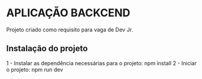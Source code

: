 # APLICAÇÃO BACKCEND

Projeto criado como requisito para vaga de Dev Jr.

## Instalação do projeto

1 - Instalar as dependência necessárias para o projeto: npm install
2 - Iniciar o projeto: npm run dev